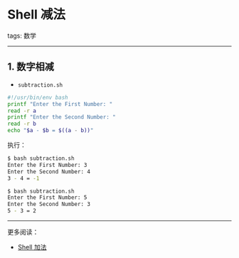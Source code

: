 #  Shell 减法
tags: 数学


---

##  1. 数字相减

 - `subtraction.sh`

```bash
#!/usr/bin/env bash
printf "Enter the First Number: "
read -r a
printf "Enter the Second Number: "
read -r b
echo "$a - $b = $((a - b))"
```
执行：

```bash
$ bash subtraction.sh
Enter the First Number: 3
Enter the Second Number: 4
3 - 4 = -1

$ bash subtraction.sh
Enter the First Number: 5
Enter the Second Number: 3
5 - 3 = 2
```
---

更多阅读：

 - [Shell 加法](https://blog.csdn.net/xixihahalelehehe/article/details/105901300)

